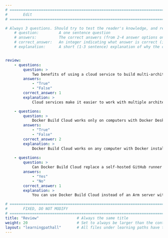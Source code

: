 ```yaml
---
# ================================================================================
#       Edit
# ================================================================================

# Always 3 questions. Should try to test the reader's knowledge, and reinforce the key points you want them to remember.
    # question:         A one sentence question
    # answers:          The correct answers (from 2-4 answer options only). Should be surrounded by quotes.
    # correct_answer:   An integer indicating what answer is correct (index starts from 0)
    # explanation:      A short (1-3 sentence) explanation of why the correct answer is correct. Can add additional context if desired


review:
    - questions:
        question: >
            Two benefits of using a cloud service to build multi-architecture containers are speed and simplicity.
        answers:
            - "True"
            - "False"
        correct_answer: 1                 
        explanation: >
            Cloud services make it easier to work with multiple architectures by offering speed and simplicity.

    - questions:
        question: >
            Docker Build Cloud works only on computers with Docker Desktop installed.
        answers:
            - "True"
            - "False"
        correct_answer: 2                  
        explanation: >
            Docker Build Cloud works on any computer with Docker installed, but you may need to update buildx to be aware of cloud builders. 
               
    - questions:
        question: >
            Can Docker Build Cloud replace a self-hosted GitHub runner on an Arm server?
        answers:
            - "Yes"
            - "No"
        correct_answer: 1                  
        explanation: >
            You can use Docker Build Cloud instead of an Arm server with a GitHub self-hosted runner installed.

# ================================================================================
#       FIXED, DO NOT MODIFY
# ================================================================================
title: "Review"                 # Always the same title
weight: 20                      # Set to always be larger than the content in this path
layout: "learningpathall"       # All files under learning paths have this same wrapper
---
```

